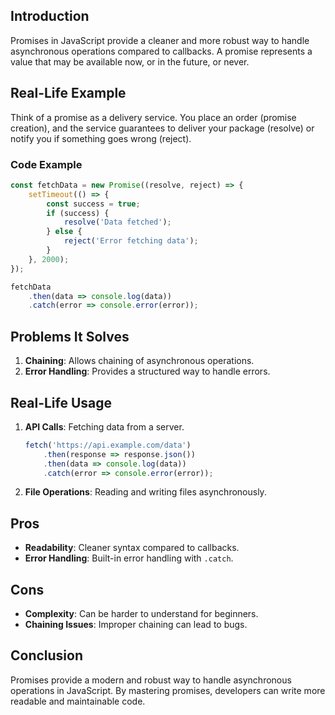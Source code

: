 ## Introduction
Promises in JavaScript provide a cleaner and more robust way to handle asynchronous operations compared to callbacks. A promise represents a value that may be available now, or in the future, or never.

## Real-Life Example
Think of a promise as a delivery service. You place an order (promise creation), and the service guarantees to deliver your package (resolve) or notify you if something goes wrong (reject).

### Code Example
```javascript
const fetchData = new Promise((resolve, reject) => {
    setTimeout(() => {
        const success = true;
        if (success) {
            resolve('Data fetched');
        } else {
            reject('Error fetching data');
        }
    }, 2000);
});

fetchData
    .then(data => console.log(data))
    .catch(error => console.error(error));
```

## Problems It Solves
1. **Chaining**: Allows chaining of asynchronous operations.
2. **Error Handling**: Provides a structured way to handle errors.

## Real-Life Usage
1. **API Calls**: Fetching data from a server.
   ```javascript
   fetch('https://api.example.com/data')
       .then(response => response.json())
       .then(data => console.log(data))
       .catch(error => console.error(error));
   ```

2. **File Operations**: Reading and writing files asynchronously.

## Pros
- **Readability**: Cleaner syntax compared to callbacks.
- **Error Handling**: Built-in error handling with `.catch`.

## Cons
- **Complexity**: Can be harder to understand for beginners.
- **Chaining Issues**: Improper chaining can lead to bugs.

## Conclusion
Promises provide a modern and robust way to handle asynchronous operations in JavaScript. By mastering promises, developers can write more readable and maintainable code.
